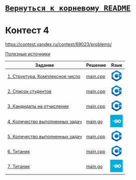 # [__```Вернуться к корневому README```__](https://github.com/Teru3301/KFU/blob/main/README.md)  
# Контест 4  
https://contest.yandex.ru/contest/69023/problems/

[Полезные источники](https://github.com/Teru3301/KFU/blob/main/Contests/Contest-2024-10-02/userful-sources.md)

| Задание | Решение | Язык |
| --- | --- | --- |
| [1. Структура. Комплексное число](https://contest.yandex.ru/contest/69023/problems/1/) | [main.cpp]() | [<img src="https://github.com/Teru3301/KFU/blob/main/img/cpp.png" width="40"/>]() |
| [2. Список студентов]() | [main.cpp](https://contest.yandex.ru/contest/69023/problems/2/) | [<img src="https://github.com/Teru3301/KFU/blob/main/img/cpp.png" width="40"/>]() |
| [3. Кандидаты на отчисление]() | [main.cpp](https://contest.yandex.ru/contest/69023/problems/3/) | [<img src="https://github.com/Teru3301/KFU/blob/main/img/cpp.png" width="40"/>]() |
| [4. Количество выполненных задач](https://contest.yandex.ru/contest/69023/problems/4/) | [main.go]() | [<img src="https://github.com/Teru3301/KFU/blob/main/img/go.jpg" width="40"/>]() |
| [5. Количество выполненных задач](https://contest.yandex.ru/contest/69023/problems/5/) | [main.cpp]() | [<img src="https://github.com/Teru3301/KFU/blob/main/img/cpp.png" width="40"/>]() |
| [6. Титаник](https://contest.yandex.ru/contest/69023/problems/6/) | [main.cpp]() | [<img src="https://github.com/Teru3301/KFU/blob/main/img/cpp.png" width="40"/>]() |
| [7. Титаник](https://contest.yandex.ru/contest/69023/problems/7/) | [main.go]() | [<img src="https://github.com/Teru3301/KFU/blob/main/img/go.jpg" width="40"/>]() |


